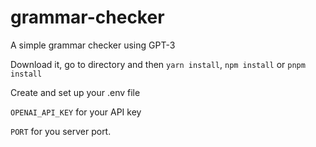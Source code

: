 # grammar-checker
A simple grammar checker using GPT-3

Download it, go to directory and then
`yarn install`, `npm install` or `pnpm install`

Create and set up your .env file

`OPENAI_API_KEY` for your API key

`PORT` for you server port.
